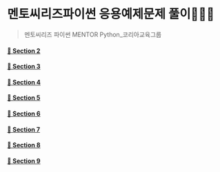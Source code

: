 # 멘토씨리즈파이썬 응용예제문제 풀이🧑🏻‍💻
> 멘토씨리즈 파이썬 MENTOR Python_코리아교육그룹
#### [📍 Section 2](Mentor_2.py)
#### [📍 Section 3](Mentor_3.py)
#### [📍 Section 4](Mentor_4.py)
#### [📍 Section 5](Mentor_5.py)
#### [📍 Section 6](Mentor_6.py)
#### [📍 Section 7](Mentor_7.py)
#### [📍 Section 8](Mentor_8.py)
#### [📍 Section 9](Mentor_9.py)